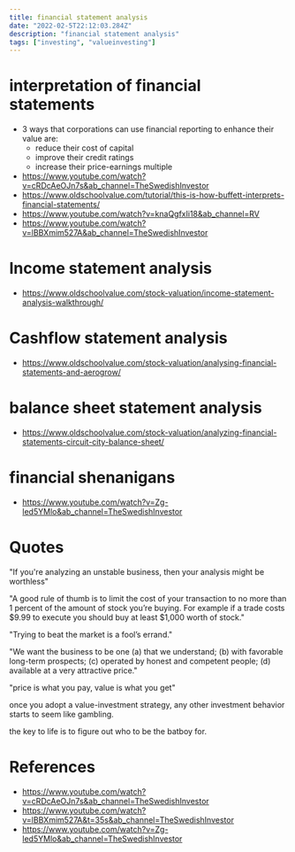 ```yaml
---
title: financial statement analysis
date: "2022-02-5T22:12:03.284Z"
description: "financial statement analysis"
tags: ["investing", "valueinvesting"]
---
```

# interpretation of financial statements
- 3 ways that corporations can use financial reporting to enhance their value are:
  - reduce their cost of capital
  - improve their credit ratings
  - increase their price-earnings multiple
- https://www.youtube.com/watch?v=cRDcAeOJn7s&ab_channel=TheSwedishInvestor
- https://www.oldschoolvalue.com/tutorial/this-is-how-buffett-interprets-financial-statements/
- https://www.youtube.com/watch?v=knaQgfxIi18&ab_channel=RV
- https://www.youtube.com/watch?v=lBBXmim527A&ab_channel=TheSwedishInvestor

# Income statement analysis
- https://www.oldschoolvalue.com/stock-valuation/income-statement-analysis-walkthrough/

# Cashflow statement analysis
- https://www.oldschoolvalue.com/stock-valuation/analysing-financial-statements-and-aerogrow/

# balance sheet statement analysis
- https://www.oldschoolvalue.com/stock-valuation/analyzing-financial-statements-circuit-city-balance-sheet/

# financial shenanigans
- https://www.youtube.com/watch?v=Zg-led5YMlo&ab_channel=TheSwedishInvestor

# Quotes

"If you're analyzing an unstable business, then your analysis might be worthless"

"A good rule of thumb is to limit the cost of your transaction to no more than 1 percent of the amount of stock you’re buying. For example if a trade costs $9.99 to execute you should buy at least $1,000 worth of stock."

"Trying to beat the market is a fool’s errand."

"We want the business to be one (a) that we understand; (b) with favorable long-term prospects; (c) operated by honest and competent people; (d) available at a very attractive price."

"price is what you pay, value is what you get"

once you adopt a value-investment strategy, any other investment behavior starts to seem like gambling.

the key to life is to figure out who to be the batboy for.

# References
- https://www.youtube.com/watch?v=cRDcAeOJn7s&ab_channel=TheSwedishInvestor
- https://www.youtube.com/watch?v=lBBXmim527A&t=35s&ab_channel=TheSwedishInvestor
- https://www.youtube.com/watch?v=Zg-led5YMlo&ab_channel=TheSwedishInvestor